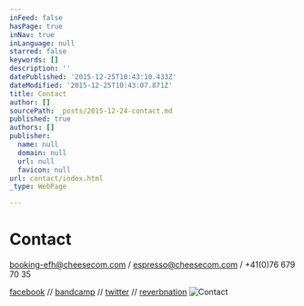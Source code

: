 ```yaml
---
inFeed: false
hasPage: true
inNav: true
inLanguage: null
starred: false
keywords: []
description: ''
datePublished: '2015-12-25T10:43:10.433Z'
dateModified: '2015-12-25T10:43:07.871Z'
title: Contact
author: []
sourcePath: _posts/2015-12-24-contact.md
published: true
authors: []
publisher:
  name: null
  domain: null
  url: null
  favicon: null
url: contact/index.html
_type: WebPage

---
```

# Contact

booking-efh@cheesecom.com / espresso@cheesecom.com / +41(0)76 679 70 35

[facebook][0] // [bandcamp][1] // [twitter][2] // [reverbnation][3]
![Contact](https://the-grid-user-content.s3-us-west-2.amazonaws.com/4652830f-b0d6-4746-ba2e-bd84a58860b7.JPG)

[0]: https://www.facebook.com/espressofromhell
[1]: http://espressofromhell.bandcamp.com/
[2]: https://twitter.com/efhmusic
[3]: http://www.reverbnation.com/espressofromhell